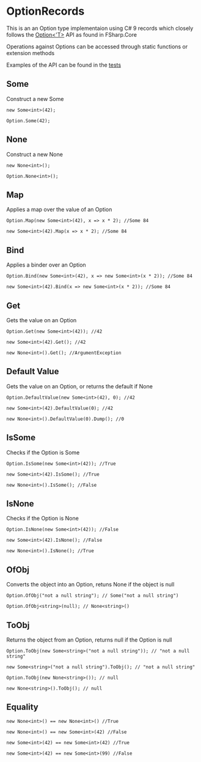 # OptionRecords

This is an an Option type implementaion using C# 9 records which closely follows the [Option<'T>](https://fsharp.github.io/fsharp-core-docs/reference/fsharp-core-fsharpoption-1.html) API as found in FSharp.Core 

Operations against Options can be accessed through static functions or extension methods

Examples of the API can be found in the [tests](https://github.com/Jordan466/OptionRecords/blob/main/src/OptionRecords.Tests/OptionTest.cs)

## Some
Construct a new Some
```
new Some<int>(42);

Option.Some(42);
```

## None
Construct a new None
```
new None<int>();

Option.None<int>();
```

## Map
Applies a map over the value of an Option
```
Option.Map(new Some<int>(42), x => x * 2); //Some 84

new Some<int>(42).Map(x => x * 2); //Some 84
```

## Bind
Applies a binder over an Option
```
Option.Bind(new Some<int>(42), x => new Some<int>(x * 2)); //Some 84

new Some<int>(42).Bind(x => new Some<int>(x * 2)); //Some 84
```

## Get
Gets the value on an Option
```
Option.Get(new Some<int>(42)); //42

new Some<int>(42).Get(); //42

new None<int>().Get(); //ArgumentException
```

## Default Value
Gets the value on an Option, or returns the default if None
```
Option.DefaultValue(new Some<int>(42), 0); //42

new Some<int>(42).DefaultValue(0); //42

new None<int>().DefaultValue(0).Dump(); //0
```

## IsSome
Checks if the Option is Some
```
Option.IsSome(new Some<int>(42)); //True

new Some<int>(42).IsSome(); //True

new None<int>().IsSome(); //False
```

## IsNone
Checks if the Option is None
```
Option.IsNone(new Some<int>(42)); //False

new Some<int>(42).IsNone(); //False

new None<int>().IsNone(); //True
```

## OfObj
Converts the object into an Option, retuns None if the object is null
```
Option.OfObj("not a null string"); // Some("not a null string")

Option.OfObj<string>(null); // None<string>()
```

## ToObj
Returns the object from an Option, returns null if the Option is null
```
Option.ToObj(new Some<string>("not a null string")); // "not a null string"

new Some<string>("not a null string").ToObj(); // "not a null string"

Option.ToObj(new None<string>()); // null

new None<string>().ToObj(); // null
```

## Equality
```
new None<int>() == new None<int>() //True

new None<int>() == new Some<int>(42) //False

new Some<int>(42) == new Some<int>(42) //True

new Some<int>(42) == new Some<int>(99) //False
```
